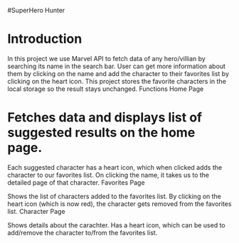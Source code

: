 
#SuperHero Hunter
# Introduction
In this project we use Marvel API to fetch data of any hero/villian by searching its name in the search bar.
User can get more information about them by clicking on the name and add the character to their favorites list by clicking on the heart icon.
This project stores the favorite characters in the local storage so the result stays unchanged.
Functions
Home Page

# Fetches data and displays list of suggested results on the home page.
Each suggested character has a heart icon, which when clicked adds the character to our favorites list.
On clicking the name, it takes us to the detailed page of that character.
Favorites Page

Shows the list of characters added to the favorites list.
 By clicking on the heart icon (which is now red), the character gets removed from the favorites list.
 Character Page

Shows details about the carachter.
Has a heart icon, which can be used to add/remove the character to/from the favorites list.
